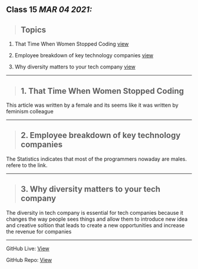 ## Class 15  *MAR 04 2021:*

> ## Topics

  1. That Time When Women Stopped Coding [view](https://www.npr.org/sections/money/2014/10/21/357629765/when-women-stopped-coding)

  2. Employee breakdown of key technology companies [view](https://informationisbeautiful.net/visualizations/diversity-in-tech/)

  3. Why diversity matters to your tech company [view](https://www.usatoday.com/story/tech/columnist/2015/07/21/why-diversity-matters-your-tech-company/30419871/)

---

> ## 1. That Time When Women Stopped Coding

   This article was written by a female and its seems like it was written by feminism colleague 
    
---

> ## 2. Employee breakdown of key technology companies
   
  The Statistics indicates that most of the programmers nowaday are males. refere to the link.
  
---

> ## 3. Why diversity matters to your tech company

  The diversity in tech company is essential for tech companies because it changes the way people sees things and allow them to introduce new idea and creative soltion that leads to create a new opportunities and increase the revenue for companies 

---

GitHub Live: [View](https://anassawalha95.github.io/reading-notes/Code%20301/Class%2015)

GitHub Repo: [View](https://github.com/anassawalha95/reading-notes/tree/main/Code%20301)
